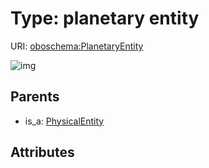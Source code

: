 
# Type: planetary entity




URI: [oboschema:PlanetaryEntity](http://purl.obolibrary.org/oboschema/PlanetaryEntity)


![img](http://yuml.me/diagram/nofunky;dir:TB/class/[PhysicalEntity]^-[PlanetaryEntity],[PhysicalEntity])

## Parents

 *  is_a: [PhysicalEntity](PhysicalEntity.md)

## Attributes


